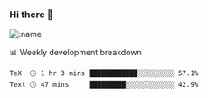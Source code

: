 ### Hi there 👋

<!--
**lv2020/lv2020** is a ✨ _special_ ✨ repository because its `README.md` (this file) appears on your GitHub profile.

Here are some ideas to get you started:

- 🔭 I’m currently working on ...
- 🌱 I’m currently learning ...
- 👯 I’m looking to collaborate on ...
- 🤔 I’m looking for help with ...
- 💬 Ask me about ...
- 📫 How to reach me: ...
- 😄 Pronouns: ...
- ⚡ Fun fact: ...
-->
![:name](https://count.getloli.com/get/@:lv2020)
 <!-- waka-box start -->
📊 Weekly development breakdown
```text
TeX  🕓 1 hr 3 mins ███████████▉░░░░░░░░░ 57.1%
Text 🕓 47 mins     █████████░░░░░░░░░░░░ 42.9%
```
<!-- Powered by https://github.com/YouEclipse/waka-box-go . -->
<!-- waka-box end -->
